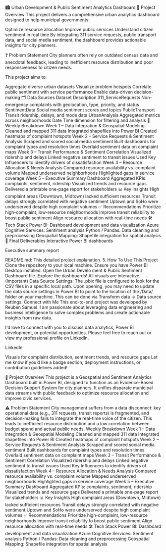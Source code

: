 🏙️ Urban Development & Public Sentiment Analytics Dashboard
📌 Project Overview
This project delivers a comprehensive urban analytics dashboard designed to help municipal governments:

Optimize resource allocation
Improve public services
Understand citizen sentiment in real time
By integrating 311 service requests, public transport data, and social media sentiment, the dashboard provides actionable insights for city planners.

❓ Problem Statement
City planners often rely on outdated census data and anecdotal feedback, leading to inefficient resource distribution and poor responsiveness to citizen needs.

This project aims to:

Aggregate diverse urban datasets
Visualize problem hotspots
Correlate public sentiment with service performance
Enable data-driven decision-making
🗂️ Data Sources
Dataset	Description
311_ServiceRequests	Non-emergency complaints with geolocation, type, priority, and status
SentimentData	Social media sentiment scores and topics
PublicTransport	Transit ridership, delays, and mode data
UrbanAnalysis	Aggregated metrics across neighborhoods
Date	Time dimension for filtering and analysis
📆 Weekly Breakdown
Week 1 – Data Integration & Geospatial Modeling
Cleaned and mapped 311 data
Integrated shapefiles into Power BI
Created heatmaps of complaint hotspots
Week 2 – Service Requests & Sentiment Analysis
Scraped and scored social media sentiment
Built dashboards for complaint types and resolution times
Overlaid sentiment data on complaint maps
Week 3 – Transit Performance & Sentiment Correlation
Visualized ridership and delays
Linked negative sentiment to transit issues
Used Key Influencers to identify drivers of dissatisfaction
Week 4 – Resource Allocation & Needs Analysis
Compared resource availability vs. complaint volume
Mapped underserved neighborhoods
Highlighted gaps in service coverage
Week 5 – Executive Summary Dashboard
Aggregated KPIs: complaints, sentiment, ridership
Visualized trends and resource gaps
Delivered a printable one-page report for stakeholders
📊 Key Insights
High complaint areas (Downtown, Midtown) lacked sufficient resources
Transit delays strongly correlated with negative sentiment
Uptown and SoHo were underserved despite high complaint volumes
✅ Recommendations
Prioritize high-complaint, low-resource neighborhoods
Improve transit reliability to boost public sentiment
Align resource allocation with real-time needs
🛠️ Tech Stack
Power BI: Dashboard development and data visualization
Azure Cognitive Services: Sentiment analysis
Python / Pandas: Data cleaning and preprocessing
Geospatial Mapping: Shapefile integration for spatial analysis
📄 Final Deliverables
Interactive Power BI dashboards

Executive summary report

README.md: This detailed project explanation.
5. How To Use This Project
Clone the repository to your local machine.
Ensure you have Power BI Desktop installed.
Open the Urban Develo ment & Public Sentiment Dashboard file.
Explore the dashboards! All visuals are interactive.
(Important) Data Source Settings: The .pbix file is configured to look for the CSV files in a specific local path. Upon opening, you may need to update the data source settings in Power BI to point to the location of the /Data/ folder on your machine. This can be done via Transform data -> Data source settings.
Connect with Me
This end-to-end project was developed by Reuben Samuel. I am passionate about leveraging data engineering and business intelligence to solve complex problems and create actionable insights from raw data.

I'd love to connect with you to discuss data analytics, Power BI development, or potential opportunities. Please feel free to reach out or view my professional profile on LinkedIn.

LinkedIn

Visuals for complaint distribution, sentiment trends, and resource gaps
Let me know if you’d like a badge section, deployment instructions, or contribution guidelines added!


🎯 Project Overview 
This project is a Geospatial and Sentiment Analytics Dashboard built in Power BI, designed to function as an Evidence-Based Decision Support System for city planners. It unifies disparate municipal data streams with public feedback to optimize resource allocation and improve civic services.

⚠️ Problem Statement 
City management suffers from a data disconnect: key operational data (e.g., 311 requests, transit reports) is fragmented, and decision-making fails to integrate the real-time voice of the citizen. This leads to inefficient resource distribution and a low correlation between budget spend and actual public needs.
Weekly Breakdown
Week 1 – Data Integration & Geospatial Modeling
Cleaned and mapped 311 data
Integrated shapefiles into Power BI
Created heatmaps of complaint hotspots
Week 2 – Service Requests & Sentiment Analysis
Scraped and scored social media sentiment
Built dashboards for complaint types and resolution times
Overlaid sentiment data on complaint maps
Week 3 – Transit Performance & Sentiment Correlation
Visualized ridership and delays
Linked negative sentiment to transit issues
Used Key Influencers to identify drivers of dissatisfaction
Week 4 – Resource Allocation & Needs Analysis
Compared resource availability vs. complaint volume
Mapped underserved neighborhoods
Highlighted gaps in service coverage
Week 5 – Executive Summary Dashboard
Aggregated KPIs: complaints, sentiment, ridership
Visualized trends and resource gaps
Delivered a printable one-page report for stakeholders
📊 Key Insights
High complaint areas (Downtown, Midtown) lacked sufficient resources
Transit delays strongly correlated with negative sentiment
Uptown and SoHo were underserved despite high complaint volumes
✅ Recommendations
Prioritize high-complaint, low-resource neighborhoods
Improve transit reliability to boost public sentiment
Align resource allocation with real-time needs
🛠️ Tech Stack
Power BI: Dashboard development and data visualization
Azure Cognitive Services: Sentiment analysis
Python / Pandas: Data cleaning and preprocessing
Geospatial Mapping: Shapefile integration for spatial analysis
